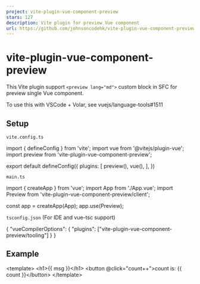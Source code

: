 ```yaml
---
project: vite-plugin-vue-component-preview
stars: 127
description: Vite plugin for preview Vue component
url: https://github.com/johnsoncodehk/vite-plugin-vue-component-preview
---
```


vite-plugin-vue-component-preview
=================================

This Vite plugin support `<preview lang="md">` custom block in SFC for preview single Vue component.

To use this with VSCode + Volar, see vuejs/language-tools#1511

Setup
-----

`vite.config.ts`

import { defineConfig } from 'vite';
import vue from '@vitejs/plugin-vue';
import preview from 'vite-plugin-vue-component-preview';

export default defineConfig({
	plugins: \[
		preview(),
		vue(),
	\],
})

`main.ts`

import { createApp } from 'vue';
import App from './App.vue';
import Preview from 'vite-plugin-vue-component-preview/client';

const app \= createApp(App);
app.use(Preview);

`tsconfig.json` (For IDE and vue-tsc support)

{
  "vueCompilerOptions": {
    "plugins": \["vite-plugin-vue-component-preview/tooling"\]
  }
}

Example
-------

<!-- Component part -->
<template\>
	<h1\>{{ msg }}</h1\>
	<button @click\="count++"\>count is: {{ count }}</button\>
</template\>

<script setup lang\="ts"\>
import { ref } from 'vue'

defineProps<{ msg: string }\>()

const count \= ref(0)
</script\>

<!-- Preview part -->

<preview lang\="md"\>

	# This is preview page of HelloWorld.vue

	## Props

	| Props       | Description    |
	| ----------- | -------------- |
	| msg         | Title message  |

	## Examples

	<script setup\>
	const msgs \= \[
	'Hello Peter',
	'Hello John',
	\];
	</script\>

	<template v-for\="msg in msgs"\>
		<slot :msg\="msg"\></slot\>
	</template\>

	<style\>
	body {
		background-color: green;
	}
	</style\>

</preview\>

Example repo: https://github.com/johnsoncodehk/volar-starter (Open http://localhost:3000/\_\_preview/src/components/HelloWorld.vue to see the result.)

### Self-import

When you want to preview the component including `<slot>`, importing the component itself provides the solution as follows:

<template\>
	<div\>
		<slot\></slot\>
	</div\>
</template\>

<preview lang\="md"\>

	<script setup\>
	import TestPreview from './TestPreview.vue'	// TestPreview.vue is the name of this file itself.
	const msgs \= \['1', '2'\]
	</script\>

	<template v-for\="msg in msgs"\>
		<TestPreview\>
			test {{ msg }}
		</TestPreview\>
	</template\>

</preview\>

This method relates to #17.

Sponsors
--------

Credits
-------

-   Markdown parser power by https://github.com/antfu/vite-plugin-vue-markdown
